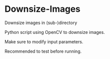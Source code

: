 # Downsize-Images
Downsize images in (sub-)directory

Python script using OpenCV to downsize images.

Make sure to modify input parameters.

Recommended to test before running.

